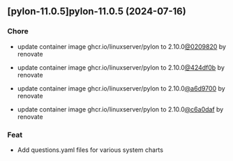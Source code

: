 

## [pylon-11.0.5]pylon-11.0.5 (2024-07-16)

### Chore



- update container image ghcr.io/linuxserver/pylon to 2.10.0[@0209820](https://github.com/0209820) by renovate

- update container image ghcr.io/linuxserver/pylon to 2.10.0[@424df0b](https://github.com/424df0b) by renovate

- update container image ghcr.io/linuxserver/pylon to 2.10.0[@a6d9700](https://github.com/a6d9700) by renovate

- update container image ghcr.io/linuxserver/pylon to 2.10.0[@c6a0daf](https://github.com/c6a0daf) by renovate

### Feat



- Add questions.yaml files for various system charts